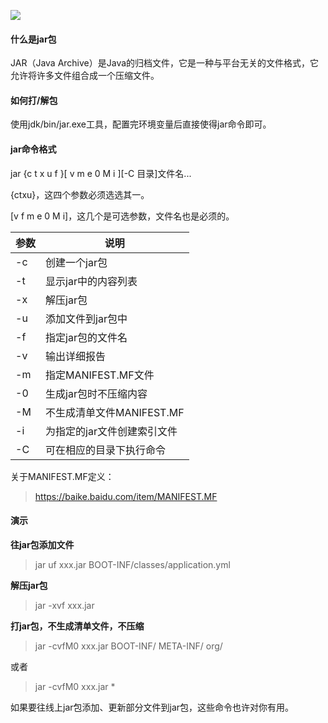 
![](http://img.javastack.cn/18-2-27/79692618.jpg)

#### 什么是jar包

JAR（Java Archive）是Java的归档文件，它是一种与平台无关的文件格式，它允许将许多文件组合成一个压缩文件。

#### 如何打/解包

使用jdk/bin/jar.exe工具，配置完环境变量后直接使得jar命令即可。

#### jar命令格式

jar {c t x u f }[ v m e 0 M i ][-C 目录]文件名...
 
{ctxu}，这四个参数必须选选其一。

[v f m e 0 M i]，这几个是可选参数，文件名也是必须的。

参数 | 说明
---|---
-c | 创建一个jar包
-t | 显示jar中的内容列表
-x | 解压jar包
-u | 添加文件到jar包中
-f | 指定jar包的文件名
-v | 输出详细报告
-m | 指定MANIFEST.MF文件
-0 | 生成jar包时不压缩内容
-M | 不生成清单文件MANIFEST.MF
-i | 为指定的jar文件创建索引文件
-C | 可在相应的目录下执行命令

关于MANIFEST.MF定义：
> https://baike.baidu.com/item/MANIFEST.MF

#### 演示

**往jar包添加文件**

> jar uf xxx.jar BOOT-INF/classes/application.yml

**解压jar包**

> jar -xvf xxx.jar

**打jar包，不生成清单文件，不压缩**

> jar -cvfM0 xxx.jar BOOT-INF/ META-INF/ org/

或者

> jar -cvfM0 xxx.jar *

如果要往线上jar包添加、更新部分文件到jar包，这些命令也许对你有用。
